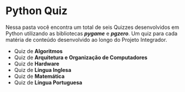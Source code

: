 # Python Quiz

Nessa pasta você encontra um total de seis Quizzes desenvolvidos em Python utilizando as bibliotecas _**pygame**_ e _**pgzero**_. Um quiz para cada matéria de conteúdo desenvolvido ao longo do Projeto Integrador.

* Quiz de **Algoritmos**
* Quiz de **Arquitetura e Organização de Computadores**
* Quiz de **Hardware**
* Quiz de **Língua Inglesa**
* Quiz de **Matemática**
* Quiz de **Língua Portuguesa**
